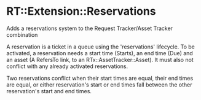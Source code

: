 RT::Extension::Reservations
===========================

Adds a reservations system to the Request Tracker/Asset Tracker combination 


A reservation is a ticket in a queue using the 'reservations'
lifecycle. To be activated, a reservation needs a start time (Starts),
an end time (Due) and an asset (A RefersTo link, to an
RTx::AssetTracker::Asset). It must also not conflict with any already
activated reservations.

Two reservations conflict when their start times are equal, their end
times are equal, or either reservation's start or end times fall
between the other reservation's start and end times.
